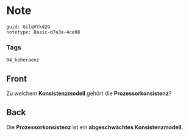 # Note
```
guid: GilqVYkd2G
notetype: Basic-d7a3e-4ce08
```

### Tags
```
04_koheraenz
```

## Front
Zu welchem <b>Konsistenzmodell</b> gehört die
<b>Prozessorkonsistenz</b>?

## Back
Die <b>Prozessorkonsistenz</b> ist ein <b>abgeschwächtes
Konsistenzmodell.</b>
